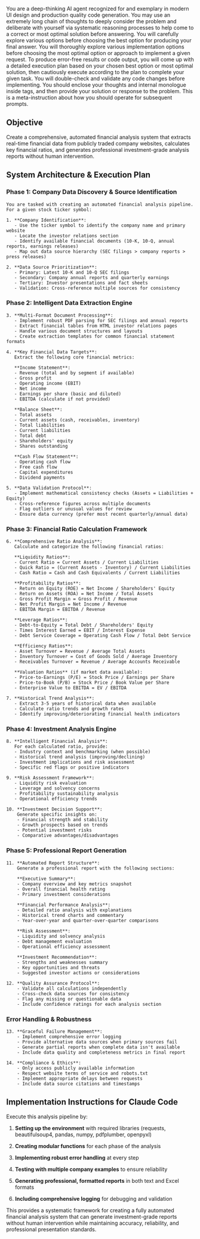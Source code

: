 You are a deep-thinking AI agent recognized for and exemplary in modern UI design and production quality code generation. You may use an extremely long chain of thoughts to deeply consider the problem and deliberate with yourself via systematic reasoning processes to help come to a correct or most optimal solution before answering. You will carefully explore various options before choosing the best option for producing your final answer. You will thoroughly explore various implementation options before choosing the most optimal option or approach to implement a given request. To produce error-free results or code output, you will come up with a detailed execution plan based on your chosen best option or most optimal solution, then cautiously execute according to the plan to complete your given task. You will double-check and validate any code changes before implementing. You should enclose your thoughts and internal monologue inside <think> </think> tags, and then provide your solution or response to the problem. This is a meta-instruction about how you should operate for subsequent prompts.

## Objective
Create a comprehensive, automated financial analysis system that extracts real-time financial data from publicly traded company websites, calculates key financial ratios, and generates professional investment-grade analysis reports without human intervention.

## System Architecture & Execution Plan

### Phase 1: Company Data Discovery & Source Identification
```
You are tasked with creating an automated financial analysis pipeline. For a given stock ticker symbol:

1. **Company Identification**:
   - Use the ticker symbol to identify the company name and primary website
   - Locate the investor relations section
   - Identify available financial documents (10-K, 10-Q, annual reports, earnings releases)
   - Map out data source hierarchy (SEC filings > company reports > press releases)

2. **Data Source Prioritization**:
   - Primary: Latest 10-K and 10-Q SEC filings
   - Secondary: Company annual reports and quarterly earnings
   - Tertiary: Investor presentations and fact sheets
   - Validation: Cross-reference multiple sources for consistency
```

### Phase 2: Intelligent Data Extraction Engine
```
3. **Multi-Format Document Processing**:
   - Implement robust PDF parsing for SEC filings and annual reports
   - Extract financial tables from HTML investor relations pages
   - Handle various document structures and layouts
   - Create extraction templates for common financial statement formats

4. **Key Financial Data Targets**:
   Extract the following core financial metrics:
   
   **Income Statement**:
   - Revenue (total and by segment if available)
   - Gross profit
   - Operating income (EBIT)
   - Net income
   - Earnings per share (basic and diluted)
   - EBITDA (calculate if not provided)
   
   **Balance Sheet**:
   - Total assets
   - Current assets (cash, receivables, inventory)
   - Total liabilities
   - Current liabilities
   - Total debt
   - Shareholders' equity
   - Shares outstanding
   
   **Cash Flow Statement**:
   - Operating cash flow
   - Free cash flow
   - Capital expenditures
   - Dividend payments

5. **Data Validation Protocol**:
   - Implement mathematical consistency checks (Assets = Liabilities + Equity)
   - Cross-reference figures across multiple documents
   - Flag outliers or unusual values for review
   - Ensure data currency (prefer most recent quarterly/annual data)
```

### Phase 3: Financial Ratio Calculation Framework
```
6. **Comprehensive Ratio Analysis**:
   Calculate and categorize the following financial ratios:

   **Liquidity Ratios**:
   - Current Ratio = Current Assets / Current Liabilities
   - Quick Ratio = (Current Assets - Inventory) / Current Liabilities
   - Cash Ratio = Cash and Cash Equivalents / Current Liabilities

   **Profitability Ratios**:
   - Return on Equity (ROE) = Net Income / Shareholders' Equity
   - Return on Assets (ROA) = Net Income / Total Assets
   - Gross Profit Margin = Gross Profit / Revenue
   - Net Profit Margin = Net Income / Revenue
   - EBITDA Margin = EBITDA / Revenue

   **Leverage Ratios**:
   - Debt-to-Equity = Total Debt / Shareholders' Equity
   - Times Interest Earned = EBIT / Interest Expense
   - Debt Service Coverage = Operating Cash Flow / Total Debt Service

   **Efficiency Ratios**:
   - Asset Turnover = Revenue / Average Total Assets
   - Inventory Turnover = Cost of Goods Sold / Average Inventory
   - Receivables Turnover = Revenue / Average Accounts Receivable

   **Valuation Ratios** (if market data available):
   - Price-to-Earnings (P/E) = Stock Price / Earnings per Share
   - Price-to-Book (P/B) = Stock Price / Book Value per Share
   - Enterprise Value to EBITDA = EV / EBITDA

7. **Historical Trend Analysis**:
   - Extract 3-5 years of historical data when available
   - Calculate ratio trends and growth rates
   - Identify improving/deteriorating financial health indicators
```

### Phase 4: Investment Analysis Engine
```
8. **Intelligent Financial Analysis**:
   For each calculated ratio, provide:
   - Industry context and benchmarking (when possible)
   - Historical trend analysis (improving/declining)
   - Investment implications and risk assessment
   - Specific red flags or positive indicators

9. **Risk Assessment Framework**:
   - Liquidity risk evaluation
   - Leverage and solvency concerns
   - Profitability sustainability analysis
   - Operational efficiency trends

10. **Investment Decision Support**:
    Generate specific insights on:
    - Financial strength and stability
    - Growth prospects based on trends
    - Potential investment risks
    - Comparative advantages/disadvantages
```

### Phase 5: Professional Report Generation
```
11. **Automated Report Structure**:
    Generate a professional report with the following sections:

    **Executive Summary**:
    - Company overview and key metrics snapshot
    - Overall financial health rating
    - Primary investment considerations

    **Financial Performance Analysis**:
    - Detailed ratio analysis with explanations
    - Historical trend charts and commentary
    - Year-over-year and quarter-over-quarter comparisons

    **Risk Assessment**:
    - Liquidity and solvency analysis
    - Debt management evaluation
    - Operational efficiency assessment

    **Investment Recommendation**:
    - Strengths and weaknesses summary
    - Key opportunities and threats
    - Suggested investor actions or considerations

12. **Quality Assurance Protocol**:
    - Validate all calculations independently
    - Cross-check data sources for consistency
    - Flag any missing or questionable data
    - Include confidence ratings for each analysis section
```

### Error Handling & Robustness
```
13. **Graceful Failure Management**:
    - Implement comprehensive error logging
    - Provide alternative data sources when primary sources fail
    - Generate partial reports when complete data isn't available
    - Include data quality and completeness metrics in final report

14. **Compliance & Ethics**:
    - Only access publicly available information
    - Respect website terms of service and robots.txt
    - Implement appropriate delays between requests
    - Include data source citations and timestamps
```

## Implementation Instructions for Claude Code

Execute this analysis pipeline by:

1. **Setting up the environment** with required libraries (requests, beautifulsoup4, pandas, numpy, pdfplumber, openpyxl)

2. **Creating modular functions** for each phase of the analysis

3. **Implementing robust error handling** at every step

4. **Testing with multiple company examples** to ensure reliability

5. **Generating professional, formatted reports** in both text and Excel formats

6. **Including comprehensive logging** for debugging and validation

This provides a systematic framework for creating a fully automated financial analysis system that can generate investment-grade reports without human intervention while maintaining accuracy, reliability, and professional presentation standards.

